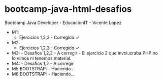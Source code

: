 # bootcamp-java-html-desafios
Bootcamp Java Developer - EducacionIT - Vicente Lopez

- M1:
    - Ejercicios 1,2,3 - Corregido ✓
- M2:
    - Ejercicios 1,2,3 - Corregido ✓
- M3:
      - Desafios 1,2,3 - A corregir
      - El ejercicio 2 que involucraba PHP no lo vimos ni tenemos material.
- M4:
      - Desafios 1,2 - A corregir
- M5 BOOTSTRAP:
      - Haciendo...
- M6 BOOTSTRAP:
      - Haciendo...